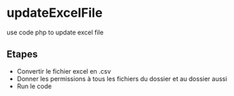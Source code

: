 # updateExcelFile
use code php to update excel file

## Etapes

  - Convertir le fichier excel en .csv
  - Donner les permissions à tous les fichiers du dossier et au dossier aussi
  - Run le code
